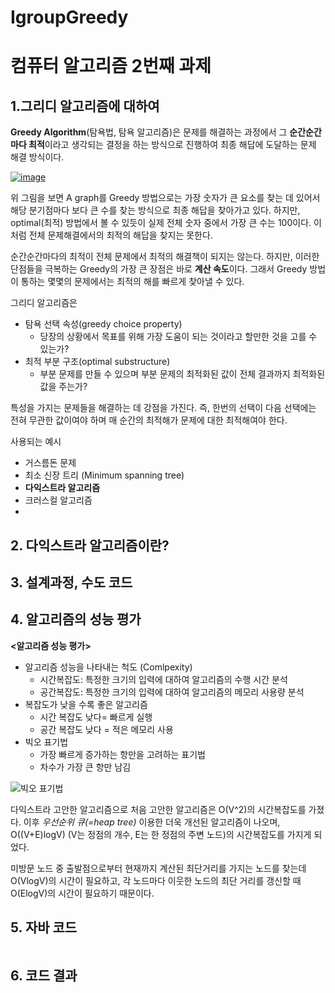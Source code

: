 # IgroupGreedy
# 컴퓨터 알고리즘 2번째 과제

## 1.그리디 알고리즘에 대하여

**Greedy Algorithm**(탐욕법, 탐욕 알고리즘)은 문제를 해결하는 과정에서 그 **순간순간마다 최적**이라고 생각되는 결정을 하는 방식으로 진행하여 최종 해답에 도달하는 문제 해결 방식이다.

[![image](https://besjournals.onlinelibrary.wiley.com/cms/asset/04f4c29c-c548-46d3-8e43-2d6d3ef38db9/jane12963-toc-0001-m.png)](https://besjournals.onlinelibrary.wiley.com/cms/asset/eec59c85-4c34-47b0-b1b4-345eadbc8606/jane12963-toc-0001-m.jpg)

위 그림을 보면 A graph를 Greedy 방법으로는 가장 숫자가 큰 요소를 찾는 데 있어서 해당 분기점마다 보다 큰 수를 찾는 방식으로 최종 해답을 찾아가고 있다. 하지만, optimal(최적) 방법에서 볼 수 있듯이 실제 전체 숫자 중에서  가장 큰 수는 100이다. 이처럼 전체 문제해결에서의 최적의 해답을 찾지는 못한다.

순간순간마다의 최적이 전체 문제에서 최적의 해결책이 되지는 않는다. 하지만, 이러한 단점들을 극복하는 Greedy의 가장 큰 장점은 바로 **계산 속도**이다. 그래서 Greedy 방법이 통하는 몇몇의 문제에서는 최적의 해를 빠르게 찾아낼 수 있다.

그리디 알고리즘은

- 탐욕 선택 속성(greedy choice property)
  - 당장의 상황에서 목표를 위해 가장 도움이 되는 것이라고 할만한 것을 고를 수 있는가?
- 최적 부분 구조(optimal substructure)
  - 부분 문제를 만들 수 있으며 부분 문제의 최적화된 값이 전체 결과까지 최적화된 값을 주는가?

특성을 가지는 문제들을 해결하는 데 강점을 가진다. 즉, 한번의 선택이 다음 선택에는 전혀 무관한 값이여야 하며 매 순간의 최적해가 문제에 대한 최적해여야 한다.

사용되는 예시

- 거스름돈 문제
- 최소 신장 트리 (Minimum spanning tree)
- **다익스트라 알고리즘**
- 크러스컬 알고리즘
- 
## 2. 다익스트라 알고리즘이란?

## 3. 설계과정, 수도 코드

## 4. 알고리즘의 성능 평가

__<알고리즘 성능 평가>__

+ 알고리즘 성능을 나타내는 척도 (Comlpexity)	
   + 시간복잡도: 특정한 크기의 입력에 대하여 알고리즘의 수행 시간 분석
   + 공간복잡도: 특정한 크기의 입력에 대하여 알고리즘의 메모리 사용량 분석
+ 복잡도가 낮을 수록 좋은 알고리즘
  + 시간 복잡도 낮다= 빠르게 실행
  + 공간 복잡도 낮다 = 적은 메모리 사용
+ 빅오 표기법
  + 가장 빠르게 증가하는 항만을 고려하는 표기법
  + 차수가 가장 큰 항만 남김

![빅오 표기법](https://user-images.githubusercontent.com/80510945/113696976-9ed41400-970d-11eb-8f31-b80ea392ef30.png)

다익스트라 고안한 알고리즘으로 처음 고안한 알고리즘은 O(V^2)의 시간복잡도를 가졌다. 이후 *우선순위 큐(=heap tree)* 이용한 더욱 개선된 알고리즘이 나오며, O((V+E)logV) (V는 정점의 개수, E는 한 정점의 주변 노드)의 시간복잡도를 가지게 되었다. 

미방문 노드 중 출발점으로부터 현재까지 계산된 최단거리를 가지는 노드를 찾는데 O(VlogV)의 시간이 필요하고, 각 노드마다 이웃한 노드의 최단 거리를 갱신할 때 O(ElogV)의 시간이 필요하기 때문이다.



## 5. 자바 코드
``` java


```

## 6. 코드 결과
